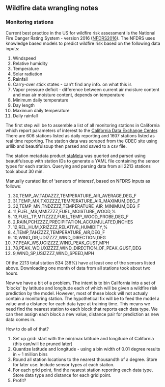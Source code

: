 ## Wildfire data wrangling notes

### Monitoring stations
Current best practice in the US for wildfire risk assessment is the National Fire Danger Rating System - version 2016 ([NFDRS2016](https://sites.google.com/firenet.gov/nfdrs/the-models)). The NFDRS uses knowledge based models to predict wildfire risk based on the following data inputs:

1. Windspeed
2. Relative humidity
3. Temperature
4. Solar radiation
5. Rainfall
6. Carry-over stick states - can’t find any info. on what this is
7. Vapor pressure deficit - difference between current air moisture content and max air moisture content, depends on temperature
8. Minimum daily temperature
9. Day length
10. Maximum daily temperature
11. Daily rainfall

The first step will be to assemble a list of all monitoring stations in California which report parameters of interest to the [California Data Exchange Center](https://info.water.ca.gov/queryTools.html). There are 606 stations listed as daily reporting and 1607 stations listed as real time reporting. The station data was scraped from the CDEC site using urllib and beautifulsoup then parsed and saved to a csv file.

The station metadata product [staMeta](http://cdec.water.ca.gov/dynamicapp/staMeta) was queried and parsed using beautifulsoup with station IDs to generate a YAML file containing the sensor types for each station. Querying and parsing data from all 2213 stations took about 30 min.

Manually curated list of ‘sensors of interest’, based on NFDRS inputs as follows:

1. 30,TEMP_AV,TADAZZZ,TEMPERATURE_AIR_AVERAGE,DEG_F
2. 31,TEMP_MX,TXDZZZZ,TEMPERATURE_AIR_MAXIMUM,DEG_F
3. 32,TEMP_MN,TNDZZZZ,TEMPERATURE_AIR_MINIMUM,DEG_F
4. 11,FUEL_MS,MMIZZZZ,FUEL_MOISTURE_WOOD,%
5. 13,FUEL_TP,MTIZZZZ,FUEL_TEMP_WOOD_PROBE,DEG_F
6. 2,RAIN,PCHZZZZ,PRECIPITATION_ACCUMULATED,INCHES
7. 12,REL_HUM,XRIZZZZ,RELATIVE_HUMIDITY,%
8. 4,TEMP,TAHZZZZ,TEMPERATURE_AIR,DEG_F
9. 10,WIND_DR,UDIZZZZ,WIND_DIRECTION,DEG
10. 77,PEAK_WS,UGIZZZZ,WIND_PEAK_GUST,MPH
11. 78,PEAK_WD,UXIZZZZ,WIND_DIRECTION_OF_PEAK_GUST,DEG
12. 9,WIND_SP,USIZZZZ,WIND_SPEED,MPH

Of the 2213 total station 834 (38%) have at least one of the sensors listed above. Downloading one month of data from all stations took about two hours.

Now we have a bit of a problem. The intent is to bin California into a set of 'blocks' by latitude and longitude each of which will be given a wildfire risk prediction by the model. However, most of these block will not actualy contain a monitoring station. The hypothetical fix will be to feed the model a value and a distance for each data type at training time. This means we need find the nearest station to each block that reports each data type. We can then assign each block a new value, distance pair for prediction as new data comes in.

How to do all of that?

1. Set up grid: start with the min/max latitude and longitude of California (this can/will be pruned later)
2. Quantize latitude and longitude - using a bin width of 0.01 degree results in ~ 1 million bins
3. Round all station locations to the nearest thousandth of a degree. Store for later use. Include sensor types at each staiton.
4. For each grid point, find the nearest station reporting each data type. Store data type and distance for each grid point.
5. Profit?